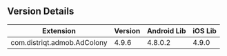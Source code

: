 ## Version Details

| Extension | Version | Android Lib | iOS Lib |
| --- | --- | --- | --- |
| com.distriqt.admob.AdColony | 4.9.6 | 4.8.0.2 | 4.9.0 |
